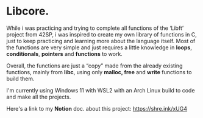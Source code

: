 # Libcore.

While i was practicing and trying to complete all functions of the ‘Libft’ project from 42SP, i was inspired to create my own library of functions in C, just to keep practicing and learning more about the language itself. Most of the functions are very simple and just requires a little knowledge in **loops**, **conditionals**, **pointers** and **functions** to work.

Overall, the functions are just a “copy” made from the already existing functions, mainly from **libc**, using only **malloc, free** and **write** functions to build them.

I'm currently using Windows 11 with WSL2 with an Arch Linux build to code and make all the projects.

Here's a link to my **Notion** doc. about this project: https://shre.ink/xUG4

